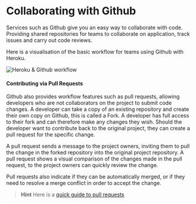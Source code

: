 # Collaborating with Github 

  Services such as Github give you an easy way to collaborate with code.  Providing shared repositories for teams to collaborate on application, track issues and carry out code reviews.

  Here is a visualisation of the basic workflow for teams using Github with Heroku.

  ![Heroku & Github workflow](http://jr0cket.co.uk/developer-guides/heroku-developer-team-workflow-with-github.png)

#### Contributing via Pull Requests 
  
  Github also provides workflow features such as pull requests, allowing developers who are not collaborators on the project to submit code changes.  A developer can take a copy of an existing repository and create their own copy on Github, this is called a Fork.  A developer has full access to their fork and can therefore make any changes they wish.  Should the developer want to contribute back to the original project, they can create a pull request for the specific change.
  
  A pull request sends a message to the project owners, inviting them to pull the change in the forked repository into the original project repository.  A pull request shows a visual comparison of the changes made in the pull request, to the project owners can quickly review the change.
  
  Pull requests also indicate if they can be automatically merged, or if they need to resolve a merge conflict in order to accept the change.
  
> **Hint** Here is a [quick guide to pull requests](http://jr0cket.co.uk/2014/11/quick-guide-to-github-pull-requests.html.)
